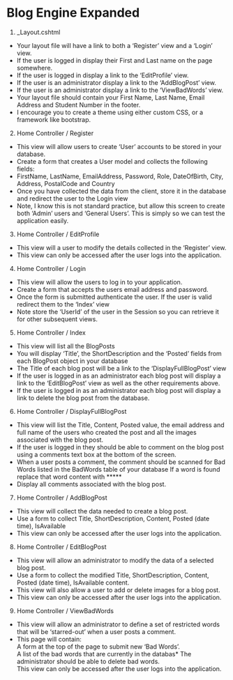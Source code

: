 # Blog Engine Expanded
1.	_Layout.cshtml
*	Your layout file will have a link to both a ‘Register’ view and a ‘Login’ view.
*	If the user is logged in display their First and Last name on the page somewhere.
*	If the user is logged in display a link to the ‘EditProfile’ view.
*	If the user is an administrator display a link to the ‘AddBlogPost’ view.
*	If the user is an administrator display a link to the ‘ViewBadWords’ view.
*	Your layout file should contain your First Name, Last Name, Email Address and Student Number in the footer.
* I encourage you to create a theme using either custom CSS, or a framework like bootstrap.
2.	Home Controller / Register
*	This view will allow users to create ‘User’ accounts to be stored in your database. 
* Create a form that creates a User model and collects the following fields: 
*	FirstName, LastName, EmailAddress, Password, Role, DateOfBirth, City, Address, PostalCode and Country
*	Once you have collected the data from the client, store it in the database and redirect the user to the Login view
*	Note, I know this is not standard practice, but allow this screen to create both ‘Admin’ users and ‘General Users’. This is simply so we can test the application easily.
3.	Home Controller / EditProfile
*	This view will a user to modify the details collected in the ‘Register’ view.
* This view can only be accessed after the user logs into the application.
4.	Home Controller / Login
*	This view will allow the users to log in to your application.
* Create a form that accepts the users email address and password.
*	Once the form is submitted authenticate the user. If the user is valid redirect them to the ‘Index’ view
*	Note store the ‘UserId’ of the user in the Session so you can retrieve it for other subsequent views.
5.	Home Controller / Index
*	This view will list all the BlogPosts 
* You will display ‘Title’, the ShortDescription and the ‘Posted’ fields from each BlogPost object in your database
*	The Title of each blog post will be a link to the ‘DisplayFullBlogPost’ view
*	If the user is logged in as an administrator each blog post will display a link to the ‘EditBlogPost’ view as well as the other requirements above.
*	If the user is logged in as an administrator each blog post will display a link to delete the blog post from the database.
6.	Home Controller / DisplayFullBlogPost
*	This view will list the Title, Content, Posted value, the email address and full name of the users who created the post and all the images associated with the blog post.
* If the user is logged in they should be able to comment on the blog post using a comments text box at the bottom of the screen. 
*	When a user posts a comment, the comment should be scanned for Bad Words listed in the BadWords table of your database If a word is found replace that word content with *****
*	Display all comments associated with the blog post.
7.	Home Controller / AddBlogPost
*	This view will collect the data needed to create a blog post. 
* Use a form to collect Title, ShortDescription, Content, Posted (date time), IsAvailable 
*	This view can only be accessed after the user logs into the application.
8.	Home Controller / EditBlogPost
*	This view will allow an administrator to modify the data of a selected blog post.
* Use a form to collect the modified Title, ShortDescription, Content, Posted (date time), IsAvailable content.
*	This view will also allow a user to add or delete images for a blog post. 
*	This view can only be accessed after the user logs into the application.
9. Home Controller / ViewBadWords
*	This view will allow an administrator to define a set of restricted words that will be ‘starred-out’ when a user posts a comment.
* This page will contain:  
   A form at the top of the page to submit new ‘Bad Words’.  
   A list of the bad words that are currently in the databas* The administrator should be able to delete bad words.  
   This view can only be accessed after the user logs into the application.  
